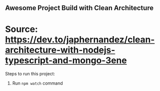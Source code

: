 ## Awesome Project Build with Clean Architecture

# Source: https://dev.to/japhernandez/clean-architecture-with-nodejs-typescript-and-mongo-3ene

Steps to run this project:

1. Run `npm watch` command

